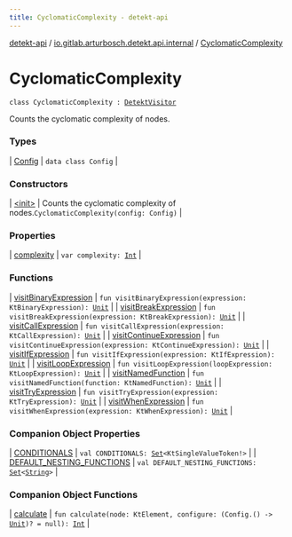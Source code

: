 ```yaml
---
title: CyclomaticComplexity - detekt-api
---
```


[detekt-api](../../index.html) / [io.gitlab.arturbosch.detekt.api.internal](../index.html) / [CyclomaticComplexity](./index.html)

# CyclomaticComplexity

`class CyclomaticComplexity : `[`DetektVisitor`](../../io.gitlab.arturbosch.detekt.api/-detekt-visitor/index.html)

Counts the cyclomatic complexity of nodes.

### Types

| [Config](-config/index.html) | `data class Config` |

### Constructors

| [&lt;init&gt;](-init-.html) | Counts the cyclomatic complexity of nodes.`CyclomaticComplexity(config: Config)` |

### Properties

| [complexity](complexity.html) | `var complexity: `[`Int`](https://kotlinlang.org/api/latest/jvm/stdlib/kotlin/-int/index.html) |

### Functions

| [visitBinaryExpression](visit-binary-expression.html) | `fun visitBinaryExpression(expression: KtBinaryExpression): `[`Unit`](https://kotlinlang.org/api/latest/jvm/stdlib/kotlin/-unit/index.html) |
| [visitBreakExpression](visit-break-expression.html) | `fun visitBreakExpression(expression: KtBreakExpression): `[`Unit`](https://kotlinlang.org/api/latest/jvm/stdlib/kotlin/-unit/index.html) |
| [visitCallExpression](visit-call-expression.html) | `fun visitCallExpression(expression: KtCallExpression): `[`Unit`](https://kotlinlang.org/api/latest/jvm/stdlib/kotlin/-unit/index.html) |
| [visitContinueExpression](visit-continue-expression.html) | `fun visitContinueExpression(expression: KtContinueExpression): `[`Unit`](https://kotlinlang.org/api/latest/jvm/stdlib/kotlin/-unit/index.html) |
| [visitIfExpression](visit-if-expression.html) | `fun visitIfExpression(expression: KtIfExpression): `[`Unit`](https://kotlinlang.org/api/latest/jvm/stdlib/kotlin/-unit/index.html) |
| [visitLoopExpression](visit-loop-expression.html) | `fun visitLoopExpression(loopExpression: KtLoopExpression): `[`Unit`](https://kotlinlang.org/api/latest/jvm/stdlib/kotlin/-unit/index.html) |
| [visitNamedFunction](visit-named-function.html) | `fun visitNamedFunction(function: KtNamedFunction): `[`Unit`](https://kotlinlang.org/api/latest/jvm/stdlib/kotlin/-unit/index.html) |
| [visitTryExpression](visit-try-expression.html) | `fun visitTryExpression(expression: KtTryExpression): `[`Unit`](https://kotlinlang.org/api/latest/jvm/stdlib/kotlin/-unit/index.html) |
| [visitWhenExpression](visit-when-expression.html) | `fun visitWhenExpression(expression: KtWhenExpression): `[`Unit`](https://kotlinlang.org/api/latest/jvm/stdlib/kotlin/-unit/index.html) |

### Companion Object Properties

| [CONDITIONALS](-c-o-n-d-i-t-i-o-n-a-l-s.html) | `val CONDITIONALS: `[`Set`](https://kotlinlang.org/api/latest/jvm/stdlib/kotlin.collections/-set/index.html)`<KtSingleValueToken!>` |
| [DEFAULT_NESTING_FUNCTIONS](-d-e-f-a-u-l-t_-n-e-s-t-i-n-g_-f-u-n-c-t-i-o-n-s.html) | `val DEFAULT_NESTING_FUNCTIONS: `[`Set`](https://kotlinlang.org/api/latest/jvm/stdlib/kotlin.collections/-set/index.html)`<`[`String`](https://kotlinlang.org/api/latest/jvm/stdlib/kotlin/-string/index.html)`>` |

### Companion Object Functions

| [calculate](calculate.html) | `fun calculate(node: KtElement, configure: (Config.() -> `[`Unit`](https://kotlinlang.org/api/latest/jvm/stdlib/kotlin/-unit/index.html)`)? = null): `[`Int`](https://kotlinlang.org/api/latest/jvm/stdlib/kotlin/-int/index.html) |

